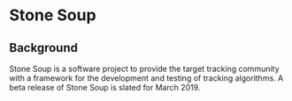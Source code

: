 # Stone Soup

## Background
Stone Soup is a software project to provide the target tracking community with a framework for the development and testing of tracking algorithms. A beta release of Stone Soup is slated for March 2019.
